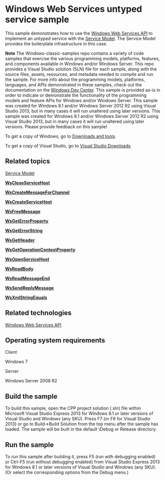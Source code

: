Windows Web Services untyped service sample
===========================================

This sample demonstrates how to use the [Windows Web Services API](http://msdn.microsoft.com/en-us/library/windows/desktop/dd430435) to implement an untyped service with the [Service Model](http://msdn.microsoft.com/en-us/library/windows/desktop/dd430451). The Service Model provides the boilerplate infrastructure in this case.

**Note**  The Windows-classic-samples repo contains a variety of code samples that exercise the various programming models, platforms, features, and components available in Windows and/or Windows Server. This repo provides a Visual Studio solution (SLN) file for each sample, along with the source files, assets, resources, and metadata needed to compile and run the sample. For more info about the programming models, platforms, languages, and APIs demonstrated in these samples, check out the documentation on the [Windows Dev Center](https://dev.windows.com). This sample is provided as-is in order to indicate or demonstrate the functionality of the programming models and feature APIs for Windows and/or Windows Server. This sample was created for Windows 8.1 and/or Windows Server 2012 R2 using Visual Studio 2013, but in many cases it will run unaltered using later versions. This sample was created for Windows 8.1 and/or Windows Server 2012 R2 using Visual Studio 2013, but in many cases it will run unaltered using later versions. Please provide feedback on this sample!

To get a copy of Windows, go to [Downloads and tools](http://go.microsoft.com/fwlink/p/?linkid=301696).

To get a copy of Visual Studio, go to [Visual Studio Downloads](http://go.microsoft.com/fwlink/p/?linkid=301697).

Related topics
--------------

[Service Model](http://msdn.microsoft.com/en-us/library/windows/desktop/dd430451)

[**WsCloseServiceHost**](http://msdn.microsoft.com/en-us/library/windows/desktop/dd430489)

[**WsCreateMessageForChannel**](http://msdn.microsoft.com/en-us/library/windows/desktop/dd430502)

[**WsCreateServiceHost**](http://msdn.microsoft.com/en-us/library/windows/desktop/dd430506)

[**WsFreeMessage**](http://msdn.microsoft.com/en-us/library/windows/desktop/dd430529)

[**WsGetErrorProperty**](http://msdn.microsoft.com/en-us/library/windows/desktop/dd430539)

[**WsGetErrorString**](http://msdn.microsoft.com/en-us/library/windows/desktop/dd430540)

[**WsGetHeader**](http://msdn.microsoft.com/en-us/library/windows/desktop/dd430543)

[**WsGetOperationContextProperty**](http://msdn.microsoft.com/en-us/library/windows/desktop/dd430553)

[**WsOpenServiceHost**](http://msdn.microsoft.com/en-us/library/windows/desktop/dd430576)

[**WsReadBody**](http://msdn.microsoft.com/en-us/library/windows/desktop/dd430583)

[**WsReadMessageEnd**](http://msdn.microsoft.com/en-us/library/windows/desktop/dd430593)

[**WsSendReplyMessage**](http://msdn.microsoft.com/en-us/library/windows/desktop/dd430624)

[**WsXmlStringEquals**](http://msdn.microsoft.com/en-us/library/windows/desktop/dd430673)

Related technologies
--------------------

[Windows Web Services API](http://msdn.microsoft.com/en-us/library/windows/desktop/dd430435)

Operating system requirements
-----------------------------

Client

Windows 7

Server

Windows Server 2008 R2

Build the sample
----------------

To build this sample, open the CPP project solution (.sln) file within Microsoft Visual Studio Express 2013 for Windows 8.1 or later versions of Visual Studio and Windows (any SKU). Press F7 (or F6 for Visual Studio 2013) or go to Build-\>Build Solution from the top menu after the sample has loaded. The sample will be built in the default \\Debug or Release directory.

Run the sample
--------------

To run this sample after building it, press F5 (run with debugging enabled) or Ctrl-F5 (run without debugging enabled) from Visual Studio Express 2013 for Windows 8.1 or later versions of Visual Studio and Windows (any SKU). (Or select the corresponding options from the Debug menu.)

